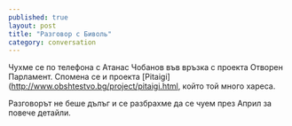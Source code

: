 ```yaml
---
published: true
layout: post
title: "Разговор с Биволь"
category: conversation
---
```


Чухме се по телефона с Атанас Чобанов във връзка с проекта Отворен Парламент. Спомена се и проекта [Pitaigi](http://www.obshtestvo.bg/project/pitaigi.html, който той много хареса.

Разговорът не беше дълъг и се разбрахме да се чуем през Април за повече детайли.
